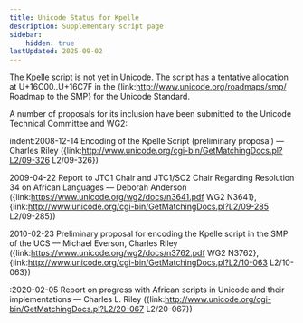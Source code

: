 ```yaml
---
title: Unicode Status for Kpelle
description: Supplementary script page
sidebar:
    hidden: true
lastUpdated: 2025-09-02
---
```


The Kpelle script is not yet in Unicode. The script has a tentative allocation at U+16C00..U+16C7F in the {link:http://www.unicode.org/roadmaps/smp/ Roadmap to the SMP} for the Unicode Standard.

[comment]: # (end of intro)

[comment]: # (start of blocks)



[comment]: # (end of blocks)

[comment]: # (start of chars)



[comment]: # (end of chars)

[comment]: # (start of rest)

A number of proposals for its inclusion have been submitted to the Unicode Technical Committee and WG2:

indent:2008-12-14 Encoding of the Kpelle Script (preliminary proposal) — Charles Riley ({link:http://www.unicode.org/cgi-bin/GetMatchingDocs.pl?L2/09-326 L2/09-326})

2009-04-22 Report to JTC1 Chair and JTC1/SC2 Chair Regarding Resolution 34 on African Languages — Deborah Anderson ({link:https://www.unicode.org/wg2/docs/n3641.pdf WG2 N3641}, {link:http://www.unicode.org/cgi-bin/GetMatchingDocs.pl?L2/09-285 L2/09-285})

2010-02-23 Preliminary proposal for encoding the Kpelle script in the SMP of the UCS — Michael Everson, Charles Riley ({link:https://www.unicode.org/wg2/docs/n3762.pdf WG2 N3762}, {link:http://www.unicode.org/cgi-bin/GetMatchingDocs.pl?L2/10-063 L2/10-063})

:2020-02-05 Report on progress with African scripts in Unicode and their implementations — Charles L. Riley ({link:http://www.unicode.org/cgi-bin/GetMatchingDocs.pl?L2/20-067 L2/20-067})
